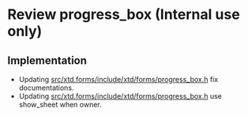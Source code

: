 # Review progress_box (**Internal use only**)

## Implementation

* Updating [src/xtd.forms/include/xtd/forms/progress_box.h](../../../src/xtd.forms/include/xtd/forms/progress_box.h#L14) fix documentations.
* Updating [src/xtd.forms/include/xtd/forms/progress_box.h](../../../src/xtd.forms/include/xtd/forms/progress_box.h#L331) use show_sheet when owner.

